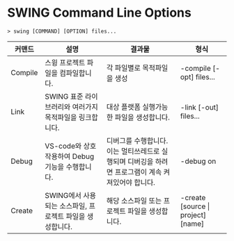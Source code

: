 # SWING Command Line Options

```
> swing [COMMAND] [OPTION] files...
```

 커맨드 | 설명 | 결과물 | 형식
----|----|----|----
Compile | 스윙 프로젝트 파일을 컴파일합니다. | 각 파일별로 목적파일을 생성 | -compile [-opt] files...
Link | SWING 표준 라이브러리와 여러가지 목적파일을 링크합니다. | 대상 플랫폼 실행가능한 파일을 생성합니다. | -link [-out] files...
Debug | VS-code와 상호작용하여 Debug기능을 수행합니다. | 디버그를 수행합니다. 이는 멀티쓰레드로 실행되며 디버깅을 하려면 프로그램이 계속 켜져있어야 합니다. | -debug on
Create | SWING에서 사용되는 소스파일, 프로젝트 파일을 생성합니다. | 해당 소스파일 또는 프로젝트 파일을 생성합니다. | -create [source \| project] [name]

